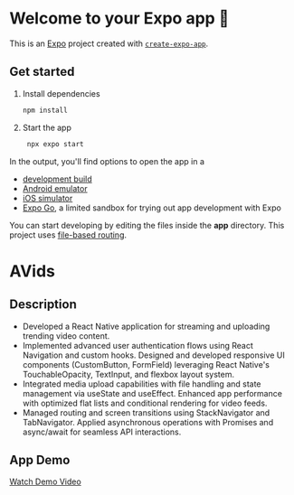 # Welcome to your Expo app 👋

This is an [Expo](https://expo.dev) project created with [`create-expo-app`](https://www.npmjs.com/package/create-expo-app).

## Get started

1. Install dependencies

   ```bash
   npm install
   ```

2. Start the app

   ```bash
    npx expo start
   ```

In the output, you'll find options to open the app in a

- [development build](https://docs.expo.dev/develop/development-builds/introduction/)
- [Android emulator](https://docs.expo.dev/workflow/android-studio-emulator/)
- [iOS simulator](https://docs.expo.dev/workflow/ios-simulator/)
- [Expo Go](https://expo.dev/go), a limited sandbox for trying out app development with Expo

You can start developing by editing the files inside the **app** directory. This project uses [file-based routing](https://docs.expo.dev/router/introduction).


# AVids

## Description
- Developed a React Native application for streaming and uploading trending video content. 
- Implemented advanced user authentication flows using React Navigation and custom hooks. Designed and developed responsive UI 
  components (CustomButton, FormField) leveraging React Native's TouchableOpacity, TextInput, and 
  flexbox layout system.
- Integrated media upload capabilities with file handling and state management via useState and useEffect. 
  Enhanced app performance with optimized flat lists and conditional rendering for video feeds.
- Managed routing and screen transitions using StackNavigator and TabNavigator.
  Applied asynchronous operations with Promises and async/await for seamless API interactions.

## App Demo

[Watch Demo Video](https://drive.google.com/file/d/1b3PEz9128SwTWjrPvXC0_dAFuFh6iciK/view?usp=sharing)
